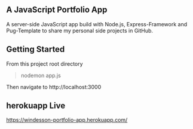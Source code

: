 A JavaScript Portfolio App
-------------------------
A server-side JavaScript app build with Node.js, Express-Framework and Pug-Template to share my personal side projects in GitHub. 

Getting Started
---------------
From this project root directory 
  >nodemon app.js

Then navigate to http://localhost:3000

herokuapp Live 
---------
https://windesson-portfolio-app.herokuapp.com/
